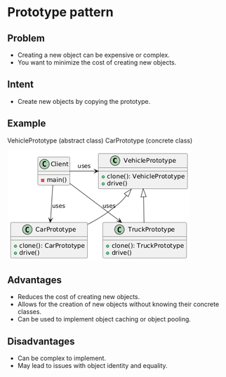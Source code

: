 # Prototype pattern

## Problem

* Creating a new object can be expensive or complex.
* You want to minimize the cost of creating new objects.

## Intent

* Create new objects by copying the prototype.

## Example
VehiclePrototype (abstract class)
CarPrototype (concrete class)

![prototype_img](./prototype_img.png)

## Advantages
* Reduces the cost of creating new objects.
* Allows for the creation of new objects without knowing their concrete classes.
* Can be used to implement object caching or object pooling.

## Disadvantages
* Can be complex to implement.
* May lead to issues with object identity and equality.